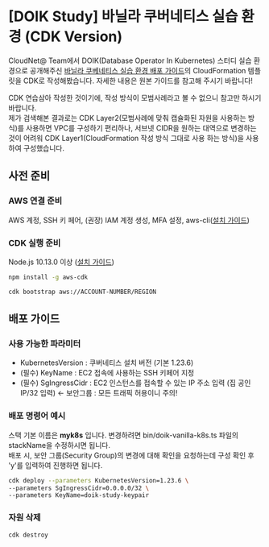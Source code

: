 # [DOIK Study] 바닐라 쿠버네티스 실습 환경 (CDK Version)

CloudNet@ Team에서 DOIK(Database Operator In Kubernetes) 스터디 실습 환경으로 공개해주신 [바닐라 쿠베네티스 실습 환경 배포 가이드](https://gasidaseo.notion.site/db0869d191ec4e4d90b1c9bb722a7175)의 CloudFormation 템플릿을 CDK로 작성해봤습니다. 자세한 내용은 원본 가이드를 참고해 주시기 바랍니다!

CDK 연습삼아 작성한 것이기에, 작성 방식이 모범사례라고 볼 수 없으니 참고만 하시기 바랍니다.  
제가 검색해본 결과로는 CDK Layer2(모범사례에 맞춰 캡슐화된 자원을 사용하는 방식)를 사용하면 VPC를 구성하기 편리하나, 서브넷 CIDR을 원하는 대역으로 변경하는 것이 어려워 CDK Layer1(CloudFormation 작성 방식 그대로 사용 하는 방식)을 사용하여 구성했습니다. 

## 사전 준비 

### AWS 연결 준비

AWS 계정, SSH 키 페어, (권장) IAM 계정 생성, MFA 설정, aws-cli([설치 가이드](https://docs.aws.amazon.com/ko_kr/cli/latest/userguide/getting-started-install.html))

### CDK 실행 준비

Node.js 10.13.0 이상 ([설치 가이드](https://nodejs.org/en/download/))

```bash
npm install -g aws-cdk

cdk bootstrap aws://ACCOUNT-NUMBER/REGION
```

## 배포 가이드

### 사용 가능한 파라미터

- KubernetesVersion : 쿠버네티스 설치 버전 (기본 1.23.6)
- (필수) KeyName : EC2 접속에 사용하는 SSH 키페어 지정
- (필수) SgIngressCidr : EC2 인스턴스를 접속할 수 있는 IP 주소 입력 (집 공인IP/32 입력) ← 보안그룹 : 모든 트래픽 허용이니 주의!

### 배포 명령어 예시

스택 기본 이름은 **myk8s** 입니다. 변경하려면 bin/doik-vanilla-k8s.ts 파일의 stackName을 수정하시면 됩니다.  
배포 시, 보안 그룹(Security Group)의 변경에 대해 확인을 요청하는데 구성 확인 후 'y'를 입력하여 진행하면 됩니다.

```bash
cdk deploy --parameters KubernetesVersion=1.23.6 \
--parameters SgIngressCidr=0.0.0.0/32 \
--parameters KeyName=doik-study-keypair	
```

### 자원 삭제

```bash
cdk destroy
```